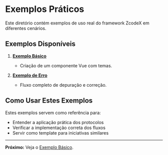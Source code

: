 # Exemplos Práticos

Este diretório contém exemplos de uso real do framework ZcodeX em diferentes cenários.

## Exemplos Disponíveis

1.  **[Exemplo Básico](01_exemplo_basico.md)**
    *   Criação de um componente Vue com temas.

2.  **[Exemplo de Erro](02_exemplo_erro.md)**
    *   Fluxo completo de depuração e correção.

## Como Usar Estes Exemplos

Estes exemplos servem como referência para:
-   Entender a aplicação prática dos protocolos
-   Verificar a implementação correta dos fluxos
-   Servir como template para iniciativas similares

---

**Próximo:** Veja o [Exemplo Básico](01_exemplo_basico.md).
